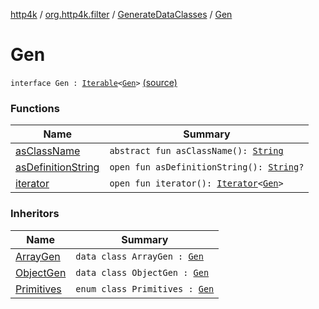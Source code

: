 [http4k](../../../index.md) / [org.http4k.filter](../../index.md) / [GenerateDataClasses](../index.md) / [Gen](./index.md)

# Gen

`interface Gen : `[`Iterable`](https://kotlinlang.org/api/latest/jvm/stdlib/kotlin.collections/-iterable/index.html)`<`[`Gen`](./index.md)`>` [(source)](https://github.com/http4k/http4k/blob/master/http4k-core/src/main/kotlin/org/http4k/filter/GenerateDataClasses.kt#L37)

### Functions

| Name | Summary |
|---|---|
| [asClassName](as-class-name.md) | `abstract fun asClassName(): `[`String`](https://kotlinlang.org/api/latest/jvm/stdlib/kotlin/-string/index.html) |
| [asDefinitionString](as-definition-string.md) | `open fun asDefinitionString(): `[`String`](https://kotlinlang.org/api/latest/jvm/stdlib/kotlin/-string/index.html)`?` |
| [iterator](iterator.md) | `open fun iterator(): `[`Iterator`](https://kotlinlang.org/api/latest/jvm/stdlib/kotlin.collections/-iterator/index.html)`<`[`Gen`](./index.md)`>` |

### Inheritors

| Name | Summary |
|---|---|
| [ArrayGen](../-array-gen/index.md) | `data class ArrayGen : `[`Gen`](./index.md) |
| [ObjectGen](../-object-gen/index.md) | `data class ObjectGen : `[`Gen`](./index.md) |
| [Primitives](../-primitives/index.md) | `enum class Primitives : `[`Gen`](./index.md) |
